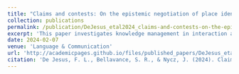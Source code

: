 ```yaml
---
title: "Claims and contests: On the epistemic negotiation of place identity"
collection: publications
permalink: /publication/DeJesus_etal2024_claims-and-contests-on-the-epistemic-negotiation-of-place-identity
excerpt: 'This paper investigates knowledge management in interaction and the role of epistemic stance in place identity construction. We examine how a US expat in Toronto negotiates her New Yorker identity in conversation with two Canadians by demonstrating how authoritative epistemic stances are employed to produce relations of distinction, ade- quation, and authentication in service of place identity construction. We also discuss ‘epistemic disputes’, wherein epistemic stances and claims to place identity are challenged through the notion of epistemic rights. In doing so, we argue for the fundamental connection between information state, management of knowledge in interaction, and processes of identity construction.'
date: 2024-02-07
venue: 'Language & Communication'
url: 'http://academicpages.github.io/files/published_papers/DeJesus_etal2024_claims-and-contests-on-the-epistemic-negotiation-of-place-identity.pdf'
citation: 'De Jesus, F. L., Bellavance, S. R., & Nycz, J. (2024). Claims and contests: On the epistemic negotiation of place identity. <i>Language & Communication, 95</i>, 42–54. https://doi.org/10.1016/j.langcom.2024.01.003'
---
```

